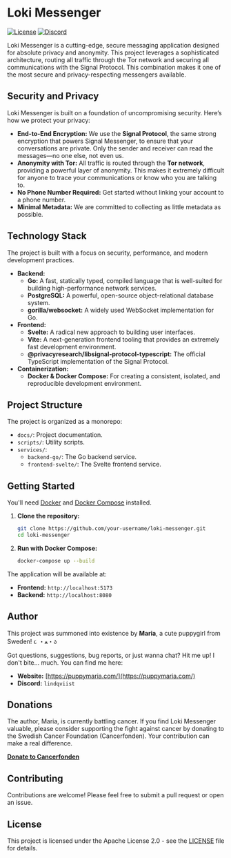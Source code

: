 # Loki Messenger

[![License](https://img.shields.io/badge/License-Apache_2.0-blue.svg)](https://opensource.org/licenses/Apache-2.0)
[![Discord](https://img.shields.io/discord/YOUR_DISCORD_SERVER_ID?logo=discord&logoColor=white)](https://discord.gg/lindqviist)

Loki Messenger is a cutting-edge, secure messaging application designed for absolute privacy and anonymity. This project leverages a sophisticated architecture, routing all traffic through the Tor network and securing all communications with the Signal Protocol. This combination makes it one of the most secure and privacy-respecting messengers available.

## Security and Privacy

Loki Messenger is built on a foundation of uncompromising security. Here’s how we protect your privacy:

*   **End-to-End Encryption:** We use the **Signal Protocol**, the same strong encryption that powers Signal Messenger, to ensure that your conversations are private. Only the sender and receiver can read the messages—no one else, not even us.
*   **Anonymity with Tor:** All traffic is routed through the **Tor network**, providing a powerful layer of anonymity. This makes it extremely difficult for anyone to trace your communications or know who you are talking to.
*   **No Phone Number Required:** Get started without linking your account to a phone number.
*   **Minimal Metadata:** We are committed to collecting as little metadata as possible.

## Technology Stack

The project is built with a focus on security, performance, and modern development practices.

*   **Backend:**
    *   **Go:** A fast, statically typed, compiled language that is well-suited for building high-performance network services.
    *   **PostgreSQL:** A powerful, open-source object-relational database system.
    *   **gorilla/websocket:** A widely used WebSocket implementation for Go.
*   **Frontend:**
    *   **Svelte:** A radical new approach to building user interfaces.
    *   **Vite:** A next-generation frontend tooling that provides an extremely fast development environment.
    *   **@privacyresearch/libsignal-protocol-typescript:** The official TypeScript implementation of the Signal Protocol.
*   **Containerization:**
    *   **Docker & Docker Compose:** For creating a consistent, isolated, and reproducible development environment.

## Project Structure

The project is organized as a monorepo:

-   `docs/`: Project documentation.
-   `scripts/`: Utility scripts.
-   `services/`:
    -   `backend-go/`: The Go backend service.
    -   `frontend-svelte/`: The Svelte frontend service.

## Getting Started

You'll need [Docker](https://www.docker.com/get-started) and [Docker Compose](https://docs.docker.com/compose/install/) installed.

1.  **Clone the repository:**
    ```bash
    git clone https://github.com/your-username/loki-messenger.git
    cd loki-messenger
    ```
2.  **Run with Docker Compose:**
    ```bash
    docker-compose up --build
    ```

The application will be available at:

-   **Frontend:** `http://localhost:5173`
-   **Backend:** `http://localhost:8080`

## Author

This project was summoned into existence by **Maria**, a cute puppygirl from Sweden! ૮ ・ﻌ・ა

Got questions, suggestions, bug reports, or just wanna chat? Hit me up! I don't bite... much. You can find me here:

*   **Website:** [https://puppymaria.com/](https://puppymaria.com/)
*   **Discord:** `lindqviist`

## Donations

The author, Maria, is currently battling cancer. If you find Loki Messenger valuable, please consider supporting the fight against cancer by donating to the Swedish Cancer Foundation (Cancerfonden). Your contribution can make a real difference.

[**Donate to Cancerfonden**](https://www.cancerfonden.se/stod-oss/ge-en-gava)

## Contributing

Contributions are welcome! Please feel free to submit a pull request or open an issue.

## License

This project is licensed under the Apache License 2.0 - see the [LICENSE](LICENSE) file for details.